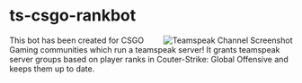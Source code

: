 # ts-csgo-rankbot
<img src="https://www1.xup.in/exec/ximg.php?fid=72361390" alt="Teamspeak Channel Screenshot" align="right">
This bot has been created for CSGO Gaming communities which run a teamspeak server! It grants teamspeak server groups based on player ranks in Couter-Strike: Global Offensive and keeps them up to date.
